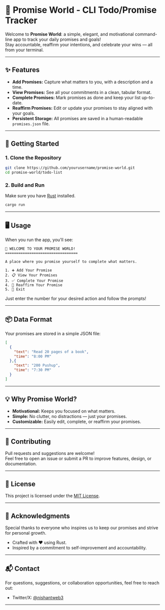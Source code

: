 # 📝 Promise World - CLI Todo/Promise Tracker

Welcome to **Promise World**: a simple, elegant, and motivational command-line app to track your daily promises and goals!  
Stay accountable, reaffirm your intentions, and celebrate your wins — all from your terminal.

---

## ✨ Features

- **Add Promises:** Capture what matters to you, with a description and a time.
- **View Promises:** See all your commitments in a clean, tabular format.
- **Complete Promises:** Mark promises as done and keep your list up-to-date.
- **Reaffirm Promises:** Edit or update your promises to stay aligned with your goals.
- **Persistent Storage:** All promises are saved in a human-readable `promises.json` file.

---

## 🚀 Getting Started

### 1. Clone the Repository

```bash
git clone https://github.com/yourusername/promise-world.git
cd promise-world/todo-list
```

### 2. Build and Run

Make sure you have [Rust](https://www.rust-lang.org/tools/install) installed.

```bash
cargo run
```

---

## 🖥️ Usage

When you run the app, you'll see:

```
📝 WELCOME TO YOUR PROMISE WORLD!
=================================

A place where you promise yourself to complete what matters.

1. ➕ Add Your Promise
2. 📋 View Your Promises
3. ✅ Complete Your Promise
4. 🔄 Reaffirm Your Promise
5. 🚪 Exit
```

Just enter the number for your desired action and follow the prompts!

---

## 📦 Data Format

Your promises are stored in a simple JSON file:

```json
[
  {
    "text": "Read 20 pages of a book",
    "time": "8:00 PM"
  },{
    "text": "200 Pushup",
    "time": "7:30 PM"
  }
]
```

---

## 💡 Why Promise World?

- **Motivational:** Keeps you focused on what matters.
- **Simple:** No clutter, no distractions — just your promises.
- **Customizable:** Easily edit, complete, or reaffirm your promises.

---

## 🤝 Contributing

Pull requests and suggestions are welcome!  
Feel free to open an issue or submit a PR to improve features, design, or documentation.

---

## 📄 License

This project is licensed under the [MIT License](LICENSE).

---

## 🙏 Acknowledgments

Special thanks to everyone who inspires us to keep our promises and strive for personal growth.

- Crafted with ❤️ using Rust.
- Inspired by a commitment to self-improvement and accountability.

---

## 📬 Contact

For questions, suggestions, or collaboration opportunities, feel free to reach out:

- Twitter/X: [@nishantweb3](https://x.com/nishantweb3)

---